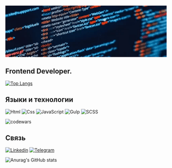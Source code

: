![Header](https://github.com/eexiy/eexiy/blob/main/assets/back.gif)


## Frontend Developer.

[![Top Langs](https://github-readme-stats.vercel.app/api/top-langs/?username=anuraghazra&layout=compact&theme=radical)](https://github.com/anuraghazra/github-readme-stats)










## Языки и технологии 
![Html](https://img.shields.io/badge/-Html-141a5e?style=for-the-badge&logo=html5&logoColor-47C5FB)
![Css](https://img.shields.io/badge/-Css-141a5e?style=for-the-badge&logo=CSS3&logoColor=blue)
![JavaScript](https://img.shields.io/badge/-JavaScript-141a5e?style=for-the-badge&logo=JavaScript&logoColor-47C5FB)
![Gulp](https://img.shields.io/badge/GULP-141a5e.svg?style=for-the-badge&logo=gulp&logoColor=red)
![SCSS](https://img.shields.io/badge/SASS-141a5e.svg?style=for-the-badge&logo=SASS&logoColor=pink)

![codewars](https://www.codewars.com/users/eexiy/badges/large)

                    



## Связь
[![Linkedin](https://img.shields.io/badge/-Linkedin-090909)](https://www.linkedin.com/in/alizhan-suiarov/)
[![Telegram](https://img.shields.io/badge/-Telegram-090909)](https://t.me/alisuiarov)


![Anurag's GitHub stats](https://github-readme-stats.vercel.app/api?username=eexiy&show_icons=true&theme=radical)

